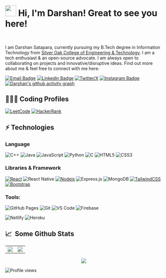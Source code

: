 # <img src="https://cdn.jsdelivr.net/gh/Th3Wall/assets-cdn/PersonalGithubReadme/HandGreet.gif" width="35px" />&nbsp;<b>Hi, I'm Darshan! Great to see you here!</b>
<br>

I am Darshan Satapara, currently pursuing my B.Tech degree in Information Technology from [Silver Oak College of Engineering & Technology](https://silveroakuni.ac.in/). I am a tech enthusiast & an open-source advocate. I am always open to collaborating on projects and innovative/disruptive ideas. Find out more about me & feel free to connect with me here:
<br>

[![Email Badge](https://img.shields.io/badge/-Email-c14438?style=flat-square&logo=Gmail&logoColor=white&link=mailto:darshansatapara286@gmail.com)](mailto:darshansatapara286@gmail.com)
[![Linkedin Badge](https://img.shields.io/badge/-LinkedIn-blue?style=flat-square&logo=Linkedin&logoColor=white&link=https://www.linkedin.com/in/darshansatapara/)](https://www.linkedin.com/in/darshansatapara/)
[![Twitter/X](https://img.shields.io/badge/Twitter-1DA1F2?style=flat-square&logo=twitter&logoColor=white)](https://twitter.com/SataparaDarshan)
[![Instagram Badge](https://img.shields.io/badge/-Instagram-purple?style=flat-square&logo=instagram&logoColor=white&link=https://www.instagram.com/mrdarshan_28/)](https://www.instagram.com/mrdarshan_28/)
[![Darshan's github activity graph](https://github-readme-activity-graph.vercel.app/graph?username=darshansatapara&theme=react-dark)](https://github.com/darshansatapara)
<!-- [![Discord](https://img.shields.io/badge/-Discord-7289DA?style=flat-square&logo=discord&logoColor=white)](https://discordapp.com/users/harshilsarariya#9188) -->

## 👨🏻‍💻 Coding Profiles

[![LeetCode](https://img.shields.io/badge/-LeetCode-FFA116?style=for-the-badge&logo=LeetCode&logoColor=black)](https://leetcode.com/u/mrdarshan/)
[![HackerRank](https://img.shields.io/badge/-HackerRank-2EC866?style=for-the-badge&logo=HackerRank&logoColor=white)](https://leetcode.com/u/mrdarshan/)
<!-- [![CodeChef](https://img.shields.io/badge/-CodeChef-5B4638?style=for-the-badge&logo=CodeChef&logoColor=white)](https://www.codechef.com/users/harshilsarariya) -->

## ⚡ Technologies

### Language

![C++](https://img.shields.io/badge/-C++-00599C?style=for-the-badge&logo=cplusplus)
![Java](https://img.shields.io/badge/-java-E34A86?style=for-the-badge&logo=java)
![JavaScript](https://img.shields.io/badge/-JavaScript-black?style=for-the-badge&logo=javascript)
![Python](https://img.shields.io/badge/-Python-black?style=for-the-badge&logo=Python)
![C](https://img.shields.io/badge/-C-00599C?style=for-the-badge&logo=c)
![HTML5](https://img.shields.io/badge/-HTML5-E34F26?style=for-the-badge&logo=html5&logoColor=white)
![CSS3](https://img.shields.io/badge/-CSS3-1572B6?style=for-the-badge&logo=css3)

### Libraries & Framework

[![React](https://img.shields.io/badge/-React-black?style=for-the-badge&logo=react)](https://reactjs.org/)
![React Native](https://img.shields.io/badge/react_native-%2320232a.svg?style=for-the-badge&logo=react&logoColor=%2361DAFB)
[![Nodejs](https://img.shields.io/badge/-Nodejs-black?style=for-the-badge&logo=Node.js)](https://nodejs.org/)
![Express.js](https://img.shields.io/badge/Express.js-000000?style=for-the-badge&logo=express&logoColor=white)
![MongoDB](https://img.shields.io/badge/MongoDB-%234ea94b.svg?style=for-the-badge&logo=mongodb&logoColor=white)
[![TailwindCSS](https://img.shields.io/badge/tailwindcss-%2338B2AC.svg?&style=for-the-badge&logo=tailwind-css&logoColor=white)](https://tailwindcss.com/)
[![Bootstrap](https://img.shields.io/badge/-Bootstrap-563D7C?style=for-the-badge&logo=bootstrap)](https://getbootstrap.com/)

### Tools:

![GitHub Pages](https://img.shields.io/badge/GitHub%20Pages-%23327FC7.svg?logo=github&style=for-the-badge&logoColor=white)
![Git](https://img.shields.io/badge/-Git-black?style=for-the-badge&logo=git)
![VS Code](https://img.shields.io/badge/-VS%20Code-007ACC?style=for-the-badge&logo=visual-studio-code)
![Firebase](https://img.shields.io/badge/firebase-ffca28?style=for-the-badge&logo=firebase&logoColor=black)
<!-- ![Eclipse](https://img.shields.io/badge/Eclipse-2C2255?style=for-the-badge&logo=eclipse&logoColor=white) -->
![Netlify](https://img.shields.io/badge/-Netlify-%2300C7B7?style=for-the-badge&logo=netlify&logoColor=ffffff)
![Heroku](https://img.shields.io/badge/Heroku%20-%23430098.svg?style=for-the-badge&logo=heroku&logoColor=white)

## 📈 &nbsp;Some Github Stats ##

<table>
<tr>
<td>
<img src="https://github-readme-stats.vercel.app/api?username=darshansatapara&include_all_commits=true&count_private=true&show_icons=true&line_height=70&theme=tokyonight"/>
<td><img src="https://github-readme-stats.vercel.app/api/top-langs?username=darshansatapara&show_icons=true&locale=en&layout=compact&theme=tokyonight" />
</td>
</tr>
</table>
<p align="center">
<img align="center" src="https://github-readme-streak-stats.herokuapp.com/?user=darshansatapara&theme=tokyonight" />
</p>

![Profile views](https://komarev.com/ghpvc/?username=darshansatapara&style=flat-square&color=blue)
